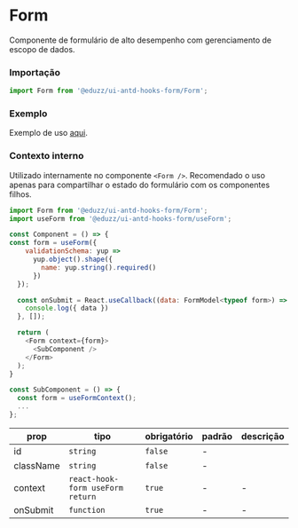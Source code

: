 # Form

Componente de formulário de alto desempenho com gerenciamento de escopo de dados.

### Importação

```js
import Form from '@eduzz/ui-antd-hooks-form/Form';
```

### Exemplo

Exemplo de uso [aqui](/houston/forms/example).

### Contexto interno

Utilizado internamente no componente `<Form />`. Recomendado o uso apenas para compartilhar o estado do formulário com os componentes filhos.

```js
import Form from '@eduzz/ui-antd-hooks-form/Form';
import useForm from '@eduzz/ui-antd-hooks-form/useForm';

const Component = () => {
const form = useForm({
    validationSchema: yup =>
      yup.object().shape({
        name: yup.string().required()
      })
  });

  const onSubmit = React.useCallback((data: FormModel<typeof form>) => {
    console.log({ data })
  }, []);

  return (
    <Form context={form}>
      <SubComponent />
    </Form>
  );
}

const SubComponent = () => {
  const form = useFormContext();
  ...
};
```

| prop      | tipo                             | obrigatório | padrão | descrição |
| --------- | -------------------------------- | ----------- | ------ | --------- |
| id        | `string`                         | `false`     | -      |           |
| className | `string`                         | `false`     | -      |           |
| context   | `react-hook-form useForm return` | `true`      | -      | -         |
| onSubmit  | `function`                       | `true`      | -      | -         |
